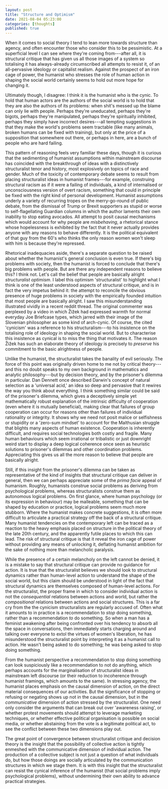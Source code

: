 ```yaml
---
layout: post
title: "Structure and Optimism"
date: 2021-08-04 05:23:00
categories: [thoughts]
published: true
---
```


When it comes to social theory I tend to lean more towards structure than agency, and often encounter those who consider this to be pessimistic. At a superficial level I can see where they're coming from---after all, it is structural critique that has given us all those images of a system so totalising it has always-already circumscribed all attempts to resist it, of an all-pervasive ideology or capitalist realism. Against the prospect of an iron cage of power, the humanist who stresses the role of human action in shaping the social world certainly seems to hold out more hope for changing it.

<!--more-->

Ultimately though, I disagree: I think it is the humanist who is the cynic. To hold that human actors are the authors of the social world is to hold that they are also the authors of its problems: when shit's messed up the blame can only lie with people. Perhaps they're uneducated, perhaps they're bigots, perhaps they're manipulated, perhaps they're spiritually inhibited, perhaps they simply have incorrect desires---all tempting suggestions in that they make the world's problems seem tractable (like many animals, broken humans can be fixed with training), but only at the price of a supposition that somewhere out there, or perhaps in here, are a bunch of people who are hard failing.

This pattern of reasoning feels very familiar these days, though it is curious that the sedimenting of humanist assumptions within mainstream discourse has coincided with the breakthrough of ideas with a distinctively structuralist tenor and history, most explosively on topics of race and gender. Much of the toxicity of contemporary debate seems to result from placing structuralist ideas in humanist frames---for example, construing structural racism as if it were a failing of individuals, a kind of internalised or unconsciousness version of overt racism, something that could in principle be fixed with the right kind of personal development. Humanist assumptions underly a variety of recurring tropes on the merry-go-round of public debate, from the dismissal of Trump or Brexit supporters as stupid or worse to self-flagellating Guardian columns in which the author laments their own inability to stop eating avocados. All attempt to posit causal mechanisms which would account for why people are _misbehaving_, a rhetorical stance whose hopelessness is exhibited by the fact that it never actually provides anyone with any reasons to behave differently. It is the political equivalent of that guy from the 60's who thinks the only reason women won't sleep with him is because they're repressed.

Rhetorical inadequacies aside, there's a separate question to be raised about whether the humanist's general conclusion is even true. If there's big problems with society, then the humanist is forced to conclude that there's big problems with people. But are there any independent reasons to believe this? I think not. Let's call the belief that people are basically alright _structuralist optimism_. I label this optimism 'structuralist' to highlight what I think is one of the least understood aspects of structural critique, and is in fact the very impetus behind it: the attempt to reconcile the obvious presence of huge problems in society with the empirically founded intuition that most people are basically alright. I saw this misunderstanding illustrated vividly in a recent reddit thread. The original commenter was perplexed by a video in which Žižek had expressed warmth for normal everyday Joe Briefcase types, which jarred with their image of the Slovenian philosopher as some kind of arch-cynic. Of course, the cited 'cynicism' was a reference to his structuralism---to his insistence on the totalising role of ideology in shaping the social world. But to characterise this insistence as cynical is to miss the thing that motivates it. The reason Žižek has such an elaborate theory of ideology is precisely to _preserve_ his commitment to the basic alrightness of people.

Unlike the humanist, the structuralist takes the banality of evil seriously. The force of this point was originally driven home to me not by critical theory---and this no doubt speaks to my own background in mathematics and analytic philosophy---but by decision theory, and by the prisoner's dilemma in particular. Dan Dennett once described Darwin's concept of natural selection as a 'universal acid,' an idea so deep and pervasive that it rewires the way you think about everything. I think something similar could be said of the prisoner's dilemma, which gives a deceptively simple yet mathematically robust explanation of the intrinsic difficulty of cooperation (even where it is mutually beneficial), making clear that failures of group cooperation can occur for reasons other than failures of individual rationality or integrity. It shows why we need not posit malice or selfishness or stupidity or a 'zero-sum mindset' to account for the Malthusian struggle that blights many aspects of human existence. Cooperation is inherently difficult, and requires social technologies both costly and fragile. Many human behaviours which seem irrational or tribalistic or just downright weird start to display a deep logical coherence once seen as heuristic solutions to prisoner's dilemmas and other coordination problems. Appreciating this gives us all the more reason to believe that people are basically alright.

Still, if this insight from the prisoner's dilemma can be taken as representative of the kind of insights that structural critique can deliver in general, then we can perhaps appreciate some of the _prima facie_ appeal of humanism. Roughly, humanists construe social problems as deriving from psychological problems, whereas structuralists construe them as autonomous logical problems. On first glance, where human psychology (or its expression in behaviour) may be malleable, something that can be shaped by education or practice, logical problems seem much more stubborn. Where the humanist makes concrete suggestions, it is often more difficult to articulate a practical strategy off the back of a structural critique. Many humanist tendencies on the contemporary left can be traced as a reaction to the heavy emphasis placed on structure in the political theory of the late 20th century, and the apparently futile places to which this can lead. The risk of structural critique is that it reveal the iron cage of power without providing any means of unlocking it, deflating humanist ambition for the sake of nothing more than melancholic paralysis.

While the presence of a certain melancholy on the left cannot be denied, it is a mistake to say that structural critique can provide no guidance for action. It is true that the structuralist believes we should look to structural dynamics rather than human-level action to understand the shape of the social world, but this claim should be understood in light of the fact that structural dynamics are themselves composed of human-level actions. For the structuralist, the proper frame in which to consider individual action is not the _consequential_ relations between actions and world, but rather the _compositional_ relations between actions and social structures. This is a far cry from the the cynicism structuralists are regularly accused of. Often what it amounts to in practice is a recommendation to _stop_ doing something, rather than a recommendation _to_ do something. So when a man has a feminist awakening after being confronted over his tendency to absorb all the space in conversations, then immediately starts charging around and talking over everyone to extol the virtues of women's liberation, he has misunderstood the structuralist point by interpreting it as a humanist call to action. He wasn't being asked to do something; he was being asked to stop doing something.

From the humanist perspective a recommendation to stop doing something can look suspiciously like a recommendation to not do anything, which perhaps accounts for the marginalisation of structuralist ideas in mainstream left discourse (or their reduction to incoherence through humanist framings, which amounts to the same). In stressing agency, the humanist places emphasis on the causal dimension of action, on the direct material consequences of our activities. But the significance of stopping or refusing or negating shows up not in the causal dimension, but in the _communicative_ dimension of action stressed by the structuralist. One need only consider the arguments that can break out over 'awareness raising', or whether protest movements should attempt to leverage marketing techniques, or whether effective political organisation is possible on social media, or whether abstaining from the vote is a legitimate political act, to see the conflict between these two dimensions play out.

The great point of convergence between structuralist critique and decision theory is the insight that the possibility of collective action is tightly enmeshed with the communicative dimension of individual action. The production of a collective subject is not just a question of what individuals do, but how those doings are socially articulated by the communication structures in which we stage them. It is with this insight that the structuralist can resist the cynical inference of the humanist (that social problems imply psychological problems), without undermining their own ability to advance practical strategies.




<!-- ## References
{% bibliography --cited %} -->
